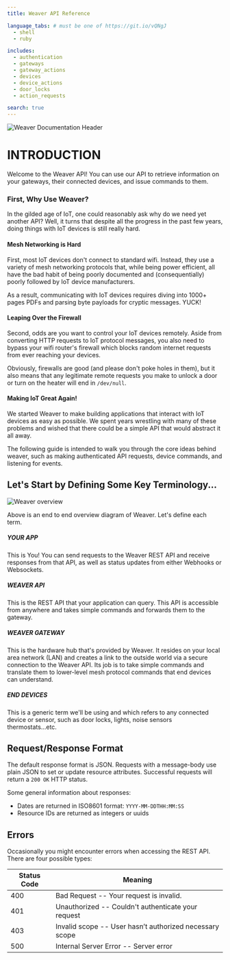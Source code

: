 ```yaml
---
title: Weaver API Reference

language_tabs: # must be one of https://git.io/vQNgJ
  - shell
  - ruby

includes:
  - authentication
  - gateways
  - gateway_actions
  - devices
  - device_actions
  - door_locks
  - action_requests

search: true
---
```


![Weaver Documentation Header](https://i.imgur.com/yw6JEsa.png)


# INTRODUCTION

Welcome to the Weaver API! You can use our API to retrieve information on your gateways, their connected devices, and issue commands to them.

### First, Why Use Weaver?

In the gilded age of IoT, one could reasonably ask why do we need yet another API? Well, it turns that despite all the progress in the past few years, doing things with IoT devices is still really hard.

#### Mesh Networking is Hard

First, most IoT devices don't connect to standard wifi. Instead, they use a variety of mesh networking protocols that, while being power efficient, all have the bad habit of being poorly documented and (consequentially) poorly followed by IoT device manufacturers.

As a result, communicating with IoT devices requires diving into 1000+ pages PDFs and parsing byte payloads for cryptic messages. YUCK!


#### Leaping Over the Firewall

Second, odds are you want to control your IoT devices remotely. Aside from converting HTTP requests to IoT protocol messages, you also need to bypass your wifi router's firewall which blocks random internet requests from ever reaching your devices.

Obviously, firewalls are good (and please don't poke holes in them), but it also means that any legitimate remote requests you make to unlock a door or turn on the heater will end in `/dev/null`.

#### Making IoT Great Again!
We started Weaver to make building applications that interact with IoT devices as easy as possible. We spent years wrestling with many of these problems and wished that there could be a simple API that would abstract it all away.

The following guide is intended to walk you through the core ideas behind weaver, such as making authenticated API requests, device commands, and listening for events.


## Let's Start by Defining Some Key Terminology...

![Weaver overview](https://i.imgur.com/jrJsrqN.jpg)

Above is an end to end overview diagram of Weaver. Let's define each term.

##### YOUR APP
This is You! You can send requests to the Weaver REST API and receive responses from that API, as well as status updates from either Webhooks or Websockets.

##### WEAVER API
This is the REST API that your application can query. This API is accessible from anywhere and takes simple commands and forwards them to the gateway.

##### WEAVER GATEWAY
This is the hardware hub that's provided by Weaver. It resides on your local area network (LAN) and creates a link to the outside world via a secure connection to the Weaver API. Its job is to take simple commands and translate them to lower-level mesh protocol commands that end devices can understand.

##### END DEVICES
This is a generic term we'll be using and which refers to any connected device or sensor, such as door locks, lights, noise sensors thermostats...etc.

## Request/Response Format

The default response format is JSON. Requests with a message-body use plain JSON to set or update resource attributes. Successful requests will return a `200 OK` HTTP status.

Some general information about responses:

- Dates are returned in ISO8601 format: `YYYY-MM-DDTHH:MM:SS`
- Resource IDs are returned as integers or uuids

## Errors

Occasionally you might encounter errors when accessing the REST API. There are four possible types:

Status Code | Meaning
---------- | -------
400 | Bad Request -- Your request is invalid.
401 | Unauthorized -- Couldn't authenticate your request
403 | Invalid scope -- User hasn’t authorized necessary scope
500 | Internal Server Error -- Server error
